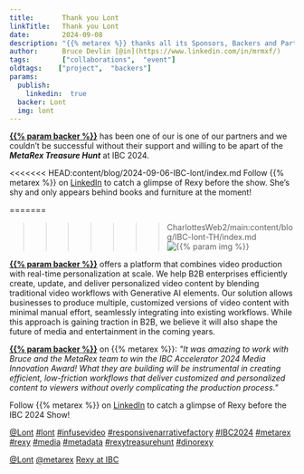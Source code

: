 ```yaml
---
title:       Thank you Lont
linkTitle:   Thank you Lont
date:        2024-09-08
description: "{{% metarex %}} thanks all its Sponsors, Backers and Partners"
author:      Bruce Devlin [@in](https://www.linkedin.com/in/mrmxf/)
tags:        ["collaborations",  "event"]
oldtags:    ["project",  "backers"]
params:
  publish:
    linkedin:  true
  backer: Lont
  img: lont
---
```


**[{{% param backer %}}][web]** has been one of our is one of our partners and we couldn’t be successful without their support and willing to be apart of the ***MetaRex Treasure Hunt*** at IBC 2024.

<<<<<<< HEAD:content/blog/2024-09-06-IBC-lont/index.md
Follow {{% metarex %}} on [LinkedIn][limrx] to catch a glimpse of Rexy before
the show. She’s shy and only appears behind books and furniture at the moment!

=======
>>>>>>> CharlottesWeb2/main:content/blog/IBC-lont-TH/index.md
<img  class = "ui centered bordered rounded image" src = "featured-{{% param img
%}}.png" alt = "{{% param img %}}">

**[{{% param backer %}}][web]** offers a platform that combines video
production with real-time personalization at scale. We help B2B enterprises
efficiently create, update, and deliver personalized video content by blending
traditional video workflows with Generative AI elements. Our solution allows
businesses to produce multiple, customized versions of video content with
minimal manual effort, seamlessly integrating into existing workflows. While
this approach is gaining traction in B2B, we believe it will also shape the
future of media and entertainment in the coming years.

**[{{% param backer %}}][web]** on {{% metarex %}}: _"It was amazing to work with Bruce
and the MetaRex team to win the IBC Accelerator 2024 Media Innovation Award!
What they are building will be instrumental in creating efficient, low-friction
workflows that deliver customized and personalized content to viewers without
overly complicating the production process."_

Follow {{% metarex %}} on [LinkedIn][limrx] to catch a glimpse of Rexy before
the IBC 2024 Show!

[@Lont](https://www.linkedin.com/company/infusevideo/)
[#lont](https://www.linkedin.com/search/results/all/?keywords=%23lont)
[#infusevideo](https://www.linkedin.com/search/results/all/?keywords=%23infusevideo)
[#responsivenarrativefactory](https://www.linkedin.com/search/results/all/?keywords=%23responsivenarrativefactory)
[#IBC2024](https://www.linkedin.com/search/results/all/?keywords=%23IBC2024)
[#metarex](https://www.linkedin.com/search/results/all/?keywords=%23metarex)
[#rexy](https://www.linkedin.com/search/results/all/?keywords=%23rexy)
[#media](https://www.linkedin.com/search/results/all/?keywords=%23media)
[#metadata](https://www.linkedin.com/search/results/all/?keywords=%23metadata)
[#rexytreasurehunt](https://www.linkedin.com/search/results/all/?keywords=%23rexytreasurehunt)
[#dinorexy](https://www.linkedin.com/search/results/all/?keywords=%23dinorexy)

<i class = "linkedin icon"></i>[@Lont](https://www.linkedin.com/company/infusevideo/)
<i class = "linkedin icon"></i>[@metarex][limrx]
<i class = "linkedin icon"></i>[Rexy at IBC][lirxy]

[web]:    https://lont.ai/
[limrx]:   https://uk.linkedin.com/company/metarex-media
[lirxy]:   https://www.linkedin.com/search/results/all/?keywords=%23ibc2024%20%23metarex%20%23rexy
[rxydraw]: https://ibc2024.mapyourshow.com/8_0/floorplan/?st=keyword&hallID=J&sv=V-NOVA&selectedBooth=14.AI03

